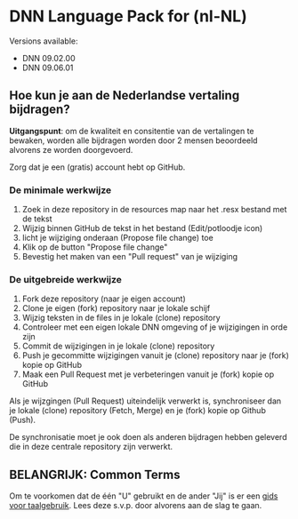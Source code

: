 # DNN Language Pack for (nl-NL)


Versions available:
* DNN 09.02.00
* DNN 09.06.01

## Hoe kun je aan de Nederlandse vertaling bijdragen?

**Uitgangspunt**: om de kwaliteit en consitentie van de vertalingen te bewaken, worden alle bijdragen worden door 2 mensen beoordeeld alvorens ze worden doorgevoerd.

Zorg dat je een (gratis) account hebt op GitHub.

### De minimale werkwijze

1. Zoek in deze repository in de resources map naar het .resx bestand met de tekst
2. Wijzig binnen GitHub de tekst in het bestand (Edit/potloodje icon)
3. licht je wijziging onderaan (Propose file change) toe
4. Klik op de button "Propose file change"
5. Bevestig het maken van een "Pull request" van je wijziging

### De uitgebreide werkwijze

1. Fork deze repository (naar je eigen account)
2. Clone je eigen (fork) repository naar je lokale schijf
3. Wijzig teksten in de files in je lokale (clone) repository 
4. Controleer met een eigen lokale DNN omgeving of je wijzigingen in orde zijn
5. Commit de wijzigingen in je lokale (clone) repository
6. Push je gecommitte wijzigingen vanuit je (clone) repository naar je (fork) kopie op GitHub
7. Maak een Pull Request met je verbeteringen vanuit je (fork) kopie op GitHub

Als je wijzgingen (Pull Request) uiteindelijk verwerkt is, synchroniseer dan je lokale (clone) repository (Fetch, Merge) en je (fork) kopie op Github (Push). 

De synchronisatie moet je ook doen als anderen bijdragen hebben geleverd die in deze centrale repository zijn verwerkt.

## BELANGRIJK: Common Terms

Om te voorkomen dat de één "U" gebruikt en de ander "Jij" is er een [gids voor taalgebruik](.github/COMMON_TERMS.md). Lees deze s.v.p. door alvorens aan de slag te gaan.

